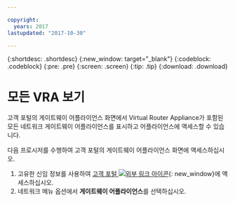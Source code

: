 ```yaml
---

copyright:
  years: 2017
lastupdated: "2017-10-30"

---
```


{:shortdesc: .shortdesc}
{:new_window: target="_blank"}
{:codeblock: .codeblock}
{:pre: .pre}
{:screen: .screen}
{:tip: .tip}
{:download: .download}

# 모든 VRA 보기

고객 포털의 게이트웨이 어플라이언스 화면에서 Virtual Router Appliance가 포함된 모든 네트워크 게이트웨이 어플라이언스를 표시하고 어플라이언스에 액세스할 수 있습니다.  

다음 프로시저를 수행하여 고객 포털의 게이트웨이 어플라이언스 화면에 액세스하십시오.

1. 고유한 신임 정보를 사용하여 [고객 포털 ![외부 링크 아이콘](../../icons/launch-glyph.svg "외부 링크 아이콘")](https://control.softlayer.com/){: new_window}에 액세스하십시오.
2. 네트워크 메뉴 옵션에서 **게이트웨이 어플라이언스**를 선택하십시오.
